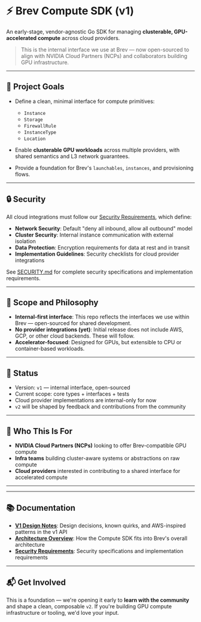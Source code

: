 # ⚡️ Brev Compute SDK (v1)

An early-stage, vendor-agnostic Go SDK for managing **clusterable, GPU-accelerated compute** across cloud providers.

> This is the internal interface we use at Brev — now open-sourced to align with NVIDIA Cloud Partners (NCPs) and collaborators building GPU infrastructure.

---

## 🎯 Project Goals

- Define a clean, minimal interface for compute primitives:
  - `Instance`
  - `Storage`
  - `FirewallRule`
  - `InstanceType`
  - `Location`

- Enable **clusterable GPU workloads** across multiple providers, with shared semantics and L3 network guarantees.
- Provide a foundation for Brev's `launchables`, `instances`, and provisioning flows.

---

## 🔒 Security

All cloud integrations must follow our [Security Requirements](SECURITY.md), which define:

- **Network Security**: Default "deny all inbound, allow all outbound" model
- **Cluster Security**: Internal instance communication with external isolation
- **Data Protection**: Encryption requirements for data at rest and in transit
- **Implementation Guidelines**: Security checklists for cloud provider integrations

See [SECURITY.md](docs/SECURITY.md) for complete security specifications and implementation requirements.

---

## 🧭 Scope and Philosophy

- **Internal-first interface**: This repo reflects the interfaces we use within Brev — open-sourced for shared development.
- **No provider integrations (yet)**: Initial release does not include AWS, GCP, or other cloud backends. These will follow.
- **Accelerator-focused**: Designed for GPUs, but extensible to CPU or container-based workloads.

---

## 🚧 Status

- Version: `v1` — internal interface, open-sourced
- Current scope: core types + interfaces + tests
- Cloud provider implementations are internal-only for now
- `v2` will be shaped by feedback and contributions from the community

---

## 🤝 Who This Is For

- **NVIDIA Cloud Partners (NCPs)** looking to offer Brev-compatible GPU compute
- **Infra teams** building cluster-aware systems or abstractions on raw compute
- **Cloud providers** interested in contributing to a shared interface for accelerated compute

---

---

## 📚 Documentation

- **[V1 Design Notes](docs/V1_DESIGN_NOTES.md)**: Design decisions, known quirks, and AWS-inspired patterns in the v1 API
- **[Architecture Overview](docs/ARCHITECTURE.md)**: How the Compute SDK fits into Brev's overall architecture
- **[Security Requirements](docs/SECURITY.md)**: Security specifications and implementation requirements

---

## 📬 Get Involved

This is a foundation — we're opening it early to **learn with the community** and shape a clean, composable `v2`. If you're building GPU compute infrastructure or tooling, we'd love your input.

